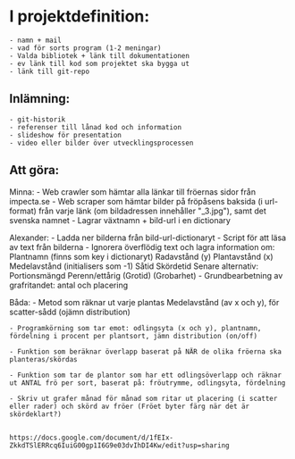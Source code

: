 # I projektdefinition:
    - namn + mail
    - vad för sorts program (1-2 meningar)
    - Valda bibliotek + länk till dokumentationen
    - ev länk till kod som projektet ska bygga ut
    - länk till git-repo

## Inlämning:
    - git-historik
    - referenser till lånad kod och information
    - slideshow för presentation
    - video eller bilder över utvecklingsprocessen

## Att göra:
Minna:
    - Web crawler som hämtar alla länkar till fröernas sidor från impecta.se
    - Web scraper som hämtar bilder på fröpåsens baksida (i url-format) från varje länk (om bildadressen innehåller "_3.jpg"), samt det svenska namnet
    - Lagrar växtnamn + bild-url i en dictionary
   
Alexander:
    - Ladda ner bilderna från bild-url-dictionaryt
    - Script för att läsa av text från bilderna
    - Ignorera överflödig text och lagra information om:
        Plantnamn (finns som key i dictionaryt)
        Radavstånd (y)
        Plantavstånd (x)
            Medelavstånd (initialisers som -1)
        Såtid
        Skördetid
    Senare alternativ:
        Portionsmängd
        Perenn/ettårig
        (Grotid)
        (Grobarhet)
    - Grundbearbetning av grafritandet: antal och placering
   
Båda:
    - Metod som räknar ut varje plantas Medelavstånd (av x och y), för scatter-sådd (ojämn distribution)

    - Programkörning som tar emot: odlingsyta (x och y), plantnamn, fördelning i procent per plantsort, jämn distribution (on/off)

    - Funktion som beräknar överlapp baserat på NÄR de olika fröerna ska planteras/skördas
   
    - Funktion som tar de plantor som har ett odlingsöverlapp och räknar ut ANTAL frö per sort, baserat på: fröutrymme, odlingsyta, fördelning

    - Skriv ut grafer månad för månad som ritar ut placering (i scatter eller rader) och skörd av fröer (Fröet byter färg när det är skördeklart?)


    https://docs.google.com/document/d/1fEIx-ZkkdTSlERRcq6IuiG00gp1I6G9e03dvIhDI4Kw/edit?usp=sharing
